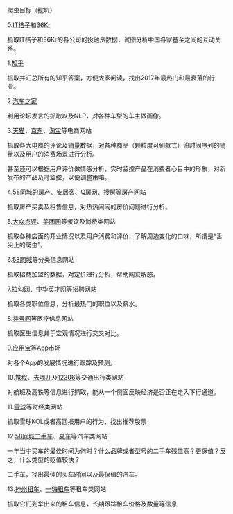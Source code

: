 爬虫目标（挖坑）

0.[IT桔子](https://www.itjuzi.com/)和[36Kr](http://36kr.com/)

抓取IT桔子和36Kr的各公司的投融资数据，试图分析中国各家基金之间的互动关系。

1.[知乎](https://www.zhihu.com/)

抓取并汇总所有的知乎答案，方便大家阅读，找出2017年最热门和最衰落的行业。

2.[汽车之家](https://www.autohome.com.cn/)

利用论坛发言的抓取以及NLP，对各种车型的车主做画像。

3.[天猫](https://www.tmall.com/)、[京东](https://www.jd.com/)、[淘宝](https://www.taobao.com/)等电商网站

抓取各大电商的评论及销量数据，对各种商品（颗粒度可到款式）沿时间序列的销量以及用户的消费场景进行分析。

甚至还可以根据用户评价做情感分析，实时监控产品在消费者心目中的形象，对新发布的产品及时监控，以便调整策略。

4.[58同城](http://sz.58.com/)的房产、[安居客](https://shenzhen.anjuke.com/)、[Q房网](http://shenzhen.qfang.com/)、[搜房](http://sz.sofang.com/)等房产网站

抓取房产买卖及租售信息，对热热闹闹的房价问题进行分析。

5.[大众点评](http://www.dianping.com/)、[美团网](http://sz.meituan.com/)等餐饮及消费类网站

抓取各种店面的开业情况以及用户消费和评价，了解周边变化的口味，所谓是“舌尖上的爬虫”。

6.[58同城](http://sz.58.com/)等分类信息网站

抓取招商加盟的数据，对定价进行分析，帮助网友解惑。

7.[拉勾网](https://www.lagou.com/)、[中华英才网](http://www.chinahr.com/shenzhen/)等招聘网站

抓取各类职位信息，分析最热门的职位以及薪水。

8.[挂号网](https://www.guahao.com/)等医疗信息网站

抓取医生信息并于宏观情况进行交叉对比。

9.[应用宝](http://sj.qq.com/myapp/)等App市场

对各个App的发展情况进行跟踪及预测。

10.[携程](http://www.ctrip.com/)、[去哪儿](https://www.qunar.com/)及[12306](http://www.12306.cn/mormhweb/)等交通出行类网站

对航班及高铁等信息进行抓取，能从一个侧面反映经济是否正在走入下行通道。

11.[雪球](https://xueqiu.com/)等财经类网站

抓取雪球KOL或者高回报用户的行为，找出推荐股票

12.[58同城二手车](http://www.58.com/ershouche/)、[易车](http://shenzhen.bitauto.com/)等汽车类网站

一年当中买车的最佳时间为何时？什么品牌或者型号的二手车残值高？更保值？反之，什么类型的贬值较快？

二手车，找出最佳的买车时间以及最保值的汽车。

13.[神州租车](https://www.zuche.com/)、[一嗨租车](http://www.1hai.cn/)等租车类网站

抓取它们列举出来的租车信息，长期跟踪租车价格及数量等信息



